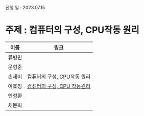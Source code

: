 진행 일 : 2023.07.15

주제 : 컴퓨터의 구성, CPU작동 원리
===

|이름|링크|
|---|---|
|류병민| |
|문형준| |
|손세이| [컴퓨터의 구성, CPU작동 원리](https://foil-grey-15c.notion.site/CS-5d16e6ac28fa40798ed9c87dd8a58ffd?pvs=4)|
|이효정| [컴퓨터의 구성, CPU 작동원리](https://root-bird-f8e.notion.site/CPU-2f475ca8f8b14fff96050ef3466a43f0?pvs=4)|
|인정환| |
|채문희| |
